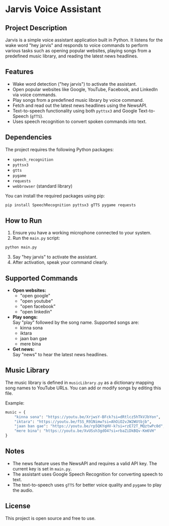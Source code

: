 # Jarvis Voice Assistant

## Project Description
Jarvis is a simple voice assistant application built in Python. It listens for the wake word "hey jarvis" and responds to voice commands to perform various tasks such as opening popular websites, playing songs from a predefined music library, and reading the latest news headlines.

## Features
- Wake word detection ("hey jarvis") to activate the assistant.
- Open popular websites like Google, YouTube, Facebook, and LinkedIn via voice commands.
- Play songs from a predefined music library by voice command.
- Fetch and read out the latest news headlines using the NewsAPI.
- Text-to-speech functionality using both `pyttsx3` and Google Text-to-Speech (`gTTS`).
- Uses speech recognition to convert spoken commands into text.

## Dependencies
The project requires the following Python packages:
- `speech_recognition`
- `pyttsx3`
- `gtts`
- `pygame`
- `requests`
- `webbrowser` (standard library)

You can install the required packages using pip:
```bash
pip install SpeechRecognition pyttsx3 gTTS pygame requests
```

## How to Run
1. Ensure you have a working microphone connected to your system.
2. Run the `main.py` script:
```bash
python main.py
```
3. Say "hey jarvis" to activate the assistant.
4. After activation, speak your command clearly.

## Supported Commands
- **Open websites:**  
  - "open google"  
  - "open youtube"  
  - "open facebook"  
  - "open linkedin"  
- **Play songs:**  
  Say "play" followed by the song name. Supported songs are:  
  - kinna sona  
  - iktara  
  - jaan ban gae  
  - mere bina  
- **Get news:**  
  Say "news" to hear the latest news headlines.

## Music Library
The music library is defined in `musicLibrary.py` as a dictionary mapping song names to YouTube URLs. You can add or modify songs by editing this file.

Example:
```python
music = {
    "kinna sona": "https://youtu.be/XrjwsY-BFck?si=dRtlcz5hTkVJbYon",
    "iktara": "https://youtu.be/fSS_R91Nimw?si=AhOiO2vJW2WUtbjb",
    "jaan ban gae": "https://youtu.be/rp5QKYqHV-k?si=rzE72T_MQztwPc0d",
    "mere bina": "https://youtu.be/XvUSsh3gdO4?si=rbaZiDkBQv-Km6VH"
}
```

## Notes
- The news feature uses the NewsAPI and requires a valid API key. The current key is set in `main.py`.
- The assistant uses Google Speech Recognition for converting speech to text.
- The text-to-speech uses `gTTS` for better voice quality and `pygame` to play the audio.

## License
This project is open source and free to use.
